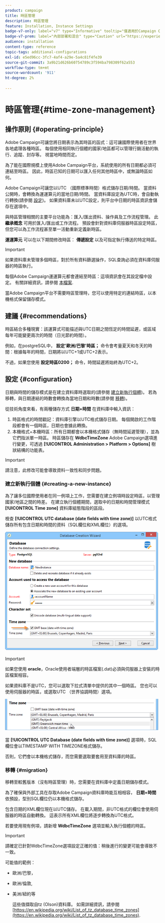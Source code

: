 ```yaml
---
product: campaign
title: 時區管理
description: 時區管理
feature: Installation, Instance Settings
badge-v7-only: label="v7" type="Informative" tooltip="僅適用於Campaign Classic v7"
badge-v7-prem: label="內部部署和混合" type="Caution" url="https://experienceleague.adobe.com/docs/campaign-classic/using/installing-campaign-classic/architecture-and-hosting-models/hosting-models-lp/hosting-models.html?lang=zh-Hant" tooltip="僅適用於內部部署和混合部署"
audience: installation
content-type: reference
topic-tags: additional-configurations
exl-id: e5ed96cc-3fc7-4af4-a29e-5a4c81f4fe39
source-git-commit: 3a9b21d626b60754789c3f594ba798309f62a553
workflow-type: tm+mt
source-wordcount: '911'
ht-degree: 2%

---
```


# 時區管理{#time-zone-management}



## 操作原則 {#operating-principle}

Adobe Campaign可讓您將日期表示為其時區的函式：這可讓國際使用者在世界各地處理各種時區。 每個使用相同執行個體的國家/地區都可以管理行銷活動的執行、追蹤、封存等。 視當地時間而定。

為了能在國際規模上使用Adobe Campaign平台，系統使用的所有日期都必須可連結至時區。 因此，時區已知的日期可以匯入任何其他時區中，或無論時區如何。

Adobe Campaign可讓您以UTC （國際標準時間）格式儲存日期/時間。 當資料公開時，會轉換為運運算元的當地日期/時間。 當資料庫設定為UTC時，會自動執行轉換(請參閱 [設定](#configuration))。 如果資料庫未以UTC設定，則平台中日期的時區資訊會儲存在選項中。

與時區管理相關的主要平台功能為：匯入/匯出資料、操作員及工作流程管理。 此 **繼承概念** 可用於匯入/匯出或工作流程。 預設會針對資料庫伺服器時區設定時區，但您可以為工作流程甚至單一活動重新定義新時區。

**運運算元** 可以在以下期間修改時區： **傳遞設定** 以及可指定執行傳送的特定時區。

>[!IMPORTANT]
>
>如果資料庫未管理多個時區，對於所有資料篩選操作，SQL查詢必須在資料庫伺服器的時區執行。

每個Adobe Campaign運運算元都會連結至時區：這項資訊會在其設定檔中設定。 有關詳細資訊，請參閱 [本檔案](../../platform/using/access-management.md).

當Adobe Campaign平台不需要時區管理時，您可以使用特定的連結時區，以本機格式保留儲存模式。

## 建議 {#recommendations}

時區結合多種現實：該運算式可能描述與UTC日期之間恆定的時間延遲，或區域每年可能變更兩次的時間（日光節約時間）。

例如，在postgreSQL中， **設定&#39;歐洲/巴黎&#39;時區；** 命令會考量夏天和冬天的時間：根據每年的時間，日期將以UTC+1或UTC+2表示。

不過，如果您使用 **設定時區0200；** 命令，時間延遲將始終為UTC+2。

## 設定 {#configuration}

日期與時間的儲存模式是在建立資料庫時選取的(請參閱 [建立新執行個體](#creating-a-new-instance))。 若為移轉，與日期連結的時數會轉換為當地日期和時數(請參閱 [移轉](#migration))。

從技術角度來看，有兩種儲存方式 **日期+時間** 在資料庫中輸入資訊：

1. 時區格式的時間戳記：資料庫引擎以UTC格式儲存日期。 每個開啟的工作階段都會有一個時區，日期也會據此轉換。
1. 本機格式+本機時區：所有日期都會以本機格式儲存（無時間延遲管理），並為它們指派單一時區。 時區儲存在 **WdbcTimeZone** Adobe Campaign選項進行變更，可透過 **[!UICONTROL Administration > Platform > Options]** 樹狀結構的功能表。

>[!IMPORTANT]
>
>請注意，此修改可能會導致資料一致性和同步問題。

### 建立新執行個體 {#creating-a-new-instance}

為了讓多位國際使用者在同一例項上工作，您需要在建立例項時設定時區，以管理國家/地區之間的時差。 在建立執行個體期間，選取中的日期和時間管理模式 **[!UICONTROL Time zone]** 資料庫組態階段的區段。

檢查 **[!UICONTROL UTC database (date fields with time zone)]** 以UTC格式儲存所有包含日期和時間的資料（SQL欄位和XML欄位）的選項。

![](assets/install_wz_select_utc_option.png)

>[!IMPORTANT]
>
>如果您使用 **oracle**，Oracle使用者端層的時區檔案(.dat)必須與伺服器上安裝的時區檔案相容。

如果資料庫不是UTC，您可以選取下拉式清單中提供的其中一個時區。 您也可以使用伺服器的時區，或選取UTC （世界協調時間）選項。

![](assets/install_wz_unselect_utc_option.png)

當 **[!UICONTROL UTC Database (date fields with time zone)]** 選項時，SQL欄位會以TIMESTAMP WITH TIMEZONE格式儲存。

否則，它們會以本機格式儲存，而您需要選取要套用至資料庫的時區。

### 移轉 {#migration}

移轉至較舊版本（沒有時區管理）時，您需要在資料庫中定義日期儲存模式。

為了確保與外部工具在存取Adobe Campaign資料庫時能互相相容， **日期+時間** 依預設，型別SQL欄位仍以本機格式儲存。

包含日期的XML欄位現在以UTC儲存。 在載入期間，非UTC格式的欄位會使用伺服器的時區自動轉換。 這表示所有XML欄位將逐步轉換為UTC格式。

若要使用現有例項，請新增 **WdbcTimeZone** 選項並輸入執行個體的時區。

>[!IMPORTANT]
>
>請確定已針對WdbcTimeZone選項設定正確的值：稍後進行的變更可能會導致不一致。

可能值的範例：

* 歐洲/巴黎，
* 歐洲/倫敦,
* 美洲/紐約等

  這些值擷取自tz (Olson)資料庫。 如需詳細資訊，請參閱 [https://en.wikipedia.org/wiki/List_of_tz_database_time_zones](https://en.wikipedia.org/wiki/List_of_tz_database_time_zones).
